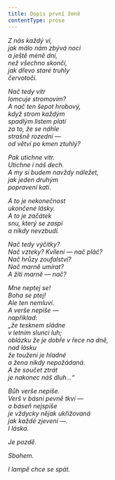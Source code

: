 ```yaml
---
title: Dopis první ženě
contentType: prose
---
```


_Z nás každý ví,  
jak málo nám zbývá nocí  
a ještě méně dní,  
než všechno skončí,  
jak dřevo staré truhly  
červotoči._

_Nač tedy vítr  
lomcuje stromovím?  
A nač ten šepot hrobový,  
když strom každým  
spadlým listem platí  
za to, že se náhle  
strašně rozední —  
od větví po kmen ztuhlý?_

_Pak utichne vítr.  
Utichne i náš dech.  
A my si budem navždy náležet,  
jak jeden druhým  
popravení kati._

_A to je nekonečnost  
ukončené lásky.  
A to je začátek  
snu, který se zaspí  
a nikdy nevzbudí._

_Nač tedy výčitky?  
Nač vzteky? Kvílení — nač pláč?  
Nač hrůzy zoufalství?  
Nač marně umírat?  
A žíti marně — nač?_

_Mne neptej se!  
Boha se ptej!  
Ale ten nemluví.  
A verše nepíše —  
například:  
„že tesknem sládne  
v letním slunci luh;  
oblázku že je dobře v řece na dně,  
nad lásku  
že toužení je hladné  
a žena nikdy nepožádaná.  
A že součet ztrát  
je nakonec náš dluh…“_

_Bůh verše nepíše.  
Verš v básni pevně tkví —  
a báseň nejspíše  
je vždycky nějak ukřižovaná  
jak každé zjevení —.  
I láska._

_Je pozdě._

_Sbohem._

_I lampě chce se spát._
